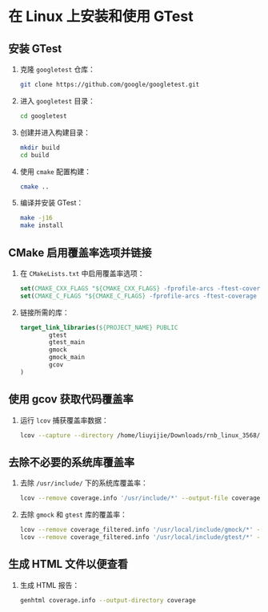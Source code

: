 # 在 Linux 上安装和使用 GTest

## 安装 GTest

1. 克隆 `googletest` 仓库：

    ```bash
    git clone https://github.com/google/googletest.git
    ```

2. 进入 `googletest` 目录：

    ```bash
    cd googletest
    ```

3. 创建并进入构建目录：

    ```bash
    mkdir build
    cd build
    ```

4. 使用 `cmake` 配置构建：

    ```bash
    cmake ..
    ```

5. 编译并安装 GTest：

    ```bash
    make -j16
    make install
    ```

## CMake 启用覆盖率选项并链接

1. 在 `CMakeLists.txt` 中启用覆盖率选项：

    ```cmake
    set(CMAKE_CXX_FLAGS "${CMAKE_CXX_FLAGS} -fprofile-arcs -ftest-coverage -g")
    set(CMAKE_C_FLAGS "${CMAKE_C_FLAGS} -fprofile-arcs -ftest-coverage -g")
    ```

2. 链接所需的库：

    ```cmake
    target_link_libraries(${PROJECT_NAME} PUBLIC
            gtest
            gtest_main
            gmock
            gmock_main
            gcov
    )
    ```

## 使用 gcov 获取代码覆盖率

1. 运行 `lcov` 捕获覆盖率数据：

    ```bash
    lcov --capture --directory /home/liuyijie/Downloads/rnb_linux_3568/examples/RtosMotionAcrn/build/ --output-file coverage.info
    ```

## 去除不必要的系统库覆盖率

1. 去除 `/usr/include/` 下的系统库覆盖率：

    ```bash
    lcov --remove coverage.info '/usr/include/*' --output-file coverage_filtered.info
    ```

2. 去除 `gmock` 和 `gtest` 库的覆盖率：

    ```bash
    lcov --remove coverage_filtered.info '/usr/local/include/gmock/*' --output-file coverage_filtered.info
    lcov --remove coverage_filtered.info '/usr/local/include/gtest/*' --output-file coverage_filtered.info
    ```

## 生成 HTML 文件以便查看

1. 生成 HTML 报告：

    ```bash
    genhtml coverage.info --output-directory coverage
    ```

